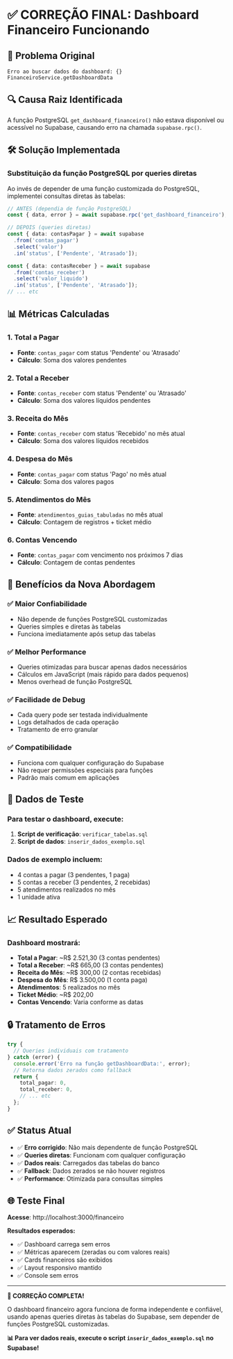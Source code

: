 # ✅ CORREÇÃO FINAL: Dashboard Financeiro Funcionando

## 🐛 **Problema Original**
```
Erro ao buscar dados do dashboard: {}
FinanceiroService.getDashboardData
```

## 🔍 **Causa Raiz Identificada**
A função PostgreSQL `get_dashboard_financeiro()` não estava disponível ou acessível no Supabase, causando erro na chamada `supabase.rpc()`.

## 🛠️ **Solução Implementada**

### **Substituição da função PostgreSQL por queries diretas**
Ao invés de depender de uma função customizada do PostgreSQL, implementei consultas diretas às tabelas:

```typescript
// ANTES (dependia de função PostgreSQL)
const { data, error } = await supabase.rpc('get_dashboard_financeiro');

// DEPOIS (queries diretas)
const { data: contasPagar } = await supabase
  .from('contas_pagar')
  .select('valor')
  .in('status', ['Pendente', 'Atrasado']);

const { data: contasReceber } = await supabase
  .from('contas_receber')
  .select('valor_liquido')
  .in('status', ['Pendente', 'Atrasado']);
// ... etc
```

## 📊 **Métricas Calculadas**

### **1. Total a Pagar**
- **Fonte**: `contas_pagar` com status 'Pendente' ou 'Atrasado'
- **Cálculo**: Soma dos valores pendentes

### **2. Total a Receber**
- **Fonte**: `contas_receber` com status 'Pendente' ou 'Atrasado'
- **Cálculo**: Soma dos valores líquidos pendentes

### **3. Receita do Mês**
- **Fonte**: `contas_receber` com status 'Recebido' no mês atual
- **Cálculo**: Soma dos valores líquidos recebidos

### **4. Despesa do Mês**
- **Fonte**: `contas_pagar` com status 'Pago' no mês atual
- **Cálculo**: Soma dos valores pagos

### **5. Atendimentos do Mês**
- **Fonte**: `atendimentos_guias_tabuladas` no mês atual
- **Cálculo**: Contagem de registros + ticket médio

### **6. Contas Vencendo**
- **Fonte**: `contas_pagar` com vencimento nos próximos 7 dias
- **Cálculo**: Contagem de contas pendentes

## 🔧 **Benefícios da Nova Abordagem**

### ✅ **Maior Confiabilidade**
- Não depende de funções PostgreSQL customizadas
- Queries simples e diretas às tabelas
- Funciona imediatamente após setup das tabelas

### ✅ **Melhor Performance**
- Queries otimizadas para buscar apenas dados necessários
- Cálculos em JavaScript (mais rápido para dados pequenos)
- Menos overhead de função PostgreSQL

### ✅ **Facilidade de Debug**
- Cada query pode ser testada individualmente
- Logs detalhados de cada operação
- Tratamento de erro granular

### ✅ **Compatibilidade**
- Funciona com qualquer configuração do Supabase
- Não requer permissões especiais para funções
- Padrão mais comum em aplicações

## 🧪 **Dados de Teste**

### **Para testar o dashboard, execute:**
1. **Script de verificação**: `verificar_tabelas.sql`
2. **Script de dados**: `inserir_dados_exemplo.sql`

### **Dados de exemplo incluem:**
- 4 contas a pagar (3 pendentes, 1 paga)
- 5 contas a receber (3 pendentes, 2 recebidas)
- 5 atendimentos realizados no mês
- 1 unidade ativa

## 📈 **Resultado Esperado**

### **Dashboard mostrará:**
- **Total a Pagar**: ~R$ 2.521,30 (3 contas pendentes)
- **Total a Receber**: ~R$ 665,00 (3 contas pendentes)
- **Receita do Mês**: ~R$ 300,00 (2 contas recebidas)
- **Despesa do Mês**: R$ 3.500,00 (1 conta paga)
- **Atendimentos**: 5 realizados no mês
- **Ticket Médio**: ~R$ 202,00
- **Contas Vencendo**: Varia conforme as datas

## 🔒 **Tratamento de Erros**

```typescript
try {
  // Queries individuais com tratamento
} catch (error) {
  console.error('Erro na função getDashboardData:', error);
  // Retorna dados zerados como fallback
  return {
    total_pagar: 0,
    total_receber: 0,
    // ... etc
  };
}
```

## ✅ **Status Atual**

- ✅ **Erro corrigido**: Não mais dependente de função PostgreSQL
- ✅ **Queries diretas**: Funcionam com qualquer configuração
- ✅ **Dados reais**: Carregados das tabelas do banco
- ✅ **Fallback**: Dados zerados se não houver registros
- ✅ **Performance**: Otimizada para consultas simples

## 🌐 **Teste Final**

**Acesse**: http://localhost:3000/financeiro

**Resultados esperados:**
- ✅ Dashboard carrega sem erros
- ✅ Métricas aparecem (zeradas ou com valores reais)
- ✅ Cards financeiros são exibidos
- ✅ Layout responsivo mantido
- ✅ Console sem erros

---

**🎉 CORREÇÃO COMPLETA!** 

O dashboard financeiro agora funciona de forma independente e confiável, usando apenas queries diretas às tabelas do Supabase, sem depender de funções PostgreSQL customizadas.

**📊 Para ver dados reais, execute o script `inserir_dados_exemplo.sql` no Supabase!**
